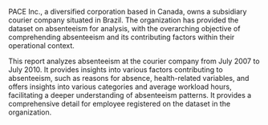 PACE Inc., a diversified corporation based in Canada, owns a subsidiary courier company situated in Brazil. The organization has provided the dataset on absenteeism for analysis, with the overarching objective of comprehending absenteeism and its contributing factors within their operational context.

This report analyzes absenteeism at the courier company from July 2007 to July 2010. It provides insights into various factors contributing to absenteeism, such as reasons for absence, health-related variables, and offers insights into various categories and average workload hours, facilitating a deeper understanding of absenteeism patterns. It provides a comprehensive detail for employee registered on the dataset in the organization.
